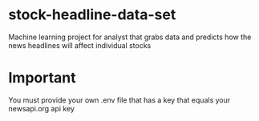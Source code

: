 # stock-headline-data-set
Machine learning project for analyst that grabs data and predicts how the news headlines will affect individual stocks

# Important
You must provide your own .env file that has a key that equals your newsapi.org api key
